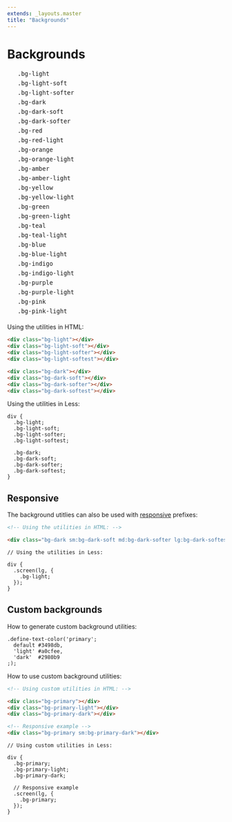 ```yaml
---
extends: _layouts.master
title: "Backgrounds"
---
```


# Backgrounds

<table class="text-sm" style="border-collapse: separate; border-spacing: 0; width: 100%;">
  <tr>
    <td class="w-24 h-12 bg-light border-b border-dark-overlay-softer"></td>
    <td class="border-b border-dark-overlay-softer py-3 px-6" style="vertical-align: middle;"><code>.bg-light</code></td>
  </tr>
  <tr>
    <td class="w-24 h-12 bg-light-soft border-b border-dark-overlay-softer"></td>
    <td class="border-b border-dark-overlay-softer py-3 px-6" style="vertical-align: middle;"><code>.bg-light-soft</code></td>
  </tr>
  <tr>
    <td class="w-24 h-12 bg-light-softer border-b border-dark-overlay-softer"></td>
    <td class="border-b border-dark-overlay-softer py-3 px-6" style="vertical-align: middle;"><code>.bg-light-softer</code></td>
  </tr>
  <tr>
    <td class="w-24 h-12 bg-dark border-b border-dark-overlay-softer"></td>
    <td class="border-b border-dark-overlay-softer py-3 px-6" style="vertical-align: middle;"><code>.bg-dark</code></td>
  </tr>
  <tr>
    <td class="w-24 h-12 bg-dark-soft border-b border-dark-overlay-softer"></td>
    <td class="border-b border-dark-overlay-softer py-3 px-6" style="vertical-align: middle;"><code>.bg-dark-soft</code></td>
  </tr>
  <tr>
    <td class="w-24 h-12 bg-dark-softer border-b border-dark-overlay-softer"></td>
    <td class="border-b border-dark-overlay-softer py-3 px-6" style="vertical-align: middle;"><code>.bg-dark-softer</code></td>
  </tr>
  <tr>
    <td class="w-24 h-12 bg-red border-b border-dark-overlay-softer"></td>
    <td class="border-b border-dark-overlay-softer py-3 px-6" style="vertical-align: middle;"><code>.bg-red</code></td>
  </tr>
  <tr>
    <td class="w-24 h-12 bg-red-light border-b border-dark-overlay-softer"></td>
    <td class="border-b border-dark-overlay-softer py-3 px-6" style="vertical-align: middle;"><code>.bg-red-light</code></td>
  </tr>
  <tr>
    <td class="w-24 h-12 bg-orange border-b border-dark-overlay-softer"></td>
    <td class="border-b border-dark-overlay-softer py-3 px-6" style="vertical-align: middle;"><code>.bg-orange</code></td>
  </tr>
  <tr>
    <td class="w-24 h-12 bg-orange-light border-b border-dark-overlay-softer"></td>
    <td class="border-b border-dark-overlay-softer py-3 px-6" style="vertical-align: middle;"><code>.bg-orange-light</code></td>
  </tr>
  <tr>
    <td class="w-24 h-12 bg-amber border-b border-dark-overlay-softer"></td>
    <td class="border-b border-dark-overlay-softer py-3 px-6" style="vertical-align: middle;"><code>.bg-amber</code></td>
  </tr>
  <tr>
    <td class="w-24 h-12 bg-amber-light border-b border-dark-overlay-softer"></td>
    <td class="border-b border-dark-overlay-softer py-3 px-6" style="vertical-align: middle;"><code>.bg-amber-light</code></td>
  </tr>
  <tr>
    <td class="w-24 h-12 bg-yellow border-b border-dark-overlay-softer"></td>
    <td class="border-b border-dark-overlay-softer py-3 px-6" style="vertical-align: middle;"><code>.bg-yellow</code></td>
  </tr>
  <tr>
    <td class="w-24 h-12 bg-yellow-light border-b border-dark-overlay-softer"></td>
    <td class="border-b border-dark-overlay-softer py-3 px-6" style="vertical-align: middle;"><code>.bg-yellow-light</code></td>
  </tr>
  <tr>
    <td class="w-24 h-12 bg-green border-b border-dark-overlay-softer"></td>
    <td class="border-b border-dark-overlay-softer py-3 px-6" style="vertical-align: middle;"><code>.bg-green</code></td>
  </tr>
  <tr>
    <td class="w-24 h-12 bg-green-light border-b border-dark-overlay-softer"></td>
    <td class="border-b border-dark-overlay-softer py-3 px-6" style="vertical-align: middle;"><code>.bg-green-light</code></td>
  </tr>
  <tr>
    <td class="w-24 h-12 bg-teal border-b border-dark-overlay-softer"></td>
    <td class="border-b border-dark-overlay-softer py-3 px-6" style="vertical-align: middle;"><code>.bg-teal</code></td>
  </tr>
  <tr>
    <td class="w-24 h-12 bg-teal-light border-b border-dark-overlay-softer"></td>
    <td class="border-b border-dark-overlay-softer py-3 px-6" style="vertical-align: middle;"><code>.bg-teal-light</code></td>
  </tr>
  <tr>
    <td class="w-24 h-12 bg-blue border-b border-dark-overlay-softer"></td>
    <td class="border-b border-dark-overlay-softer py-3 px-6" style="vertical-align: middle;"><code>.bg-blue</code></td>
  </tr>
  <tr>
    <td class="w-24 h-12 bg-blue-light border-b border-dark-overlay-softer"></td>
    <td class="border-b border-dark-overlay-softer py-3 px-6" style="vertical-align: middle;"><code>.bg-blue-light</code></td>
  </tr>
  <tr>
    <td class="w-24 h-12 bg-indigo border-b border-dark-overlay-softer"></td>
    <td class="border-b border-dark-overlay-softer py-3 px-6" style="vertical-align: middle;"><code>.bg-indigo</code></td>
  </tr>
  <tr>
    <td class="w-24 h-12 bg-indigo-light border-b border-dark-overlay-softer"></td>
    <td class="border-b border-dark-overlay-softer py-3 px-6" style="vertical-align: middle;"><code>.bg-indigo-light</code></td>
  </tr>
  <tr>
    <td class="w-24 h-12 bg-purple border-b border-dark-overlay-softer"></td>
    <td class="border-b border-dark-overlay-softer py-3 px-6" style="vertical-align: middle;"><code>.bg-purple</code></td>
  </tr>
  <tr>
    <td class="w-24 h-12 bg-purple-light border-b border-dark-overlay-softer"></td>
    <td class="border-b border-dark-overlay-softer py-3 px-6" style="vertical-align: middle;"><code>.bg-purple-light</code></td>
  </tr>
  <tr>
    <td class="w-24 h-12 bg-pink border-b border-dark-overlay-softer"></td>
    <td class="border-b border-dark-overlay-softer py-3 px-6" style="vertical-align: middle;"><code>.bg-pink</code></td>
  </tr>
  <tr>
    <td class="w-24 h-12 bg-pink-light border-b border-dark-overlay-softer"></td>
    <td class="border-b border-dark-overlay-softer py-3 px-6" style="vertical-align: middle;"><code>.bg-pink-light</code></td>
  </tr>
</table>
</table>

Using the utilities in HTML:

```html
<div class="bg-light"></div>
<div class="bg-light-soft"></div>
<div class="bg-light-softer"></div>
<div class="bg-light-softest"></div>

<div class="bg-dark"></div>
<div class="bg-dark-soft"></div>
<div class="bg-dark-softer"></div>
<div class="bg-dark-softest"></div>
```

Using the utilities in Less:

```less
div {
  .bg-light;
  .bg-light-soft;
  .bg-light-softer;
  .bg-light-softest;

  .bg-dark;
  .bg-dark-soft;
  .bg-dark-softer;
  .bg-dark-softest;
}
```

## Responsive

The background utitlies can also be used with <a href="/responsive">responsive</a> prefixes:

```html
<!-- Using the utilities in HTML: -->

<div class="bg-dark sm:bg-dark-soft md:bg-dark-softer lg:bg-dark-softest"></div>
```

```less
// Using the utilities in Less:

div {
  .screen(lg, {
    .bg-light;
  });
}
```


## Custom backgrounds

How to generate custom background utilities:

```less
.define-text-color('primary';
  default #3498db,
  'light' #a0cfee,
  'dark'  #2980b9
;);
```

How to use custom background utilities:

```html
<!-- Using custom utilities in HTML: -->

<div class="bg-primary"></div>
<div class="bg-primary-light"></div>
<div class="bg-primary-dark"></div>

<!-- Responsive example -->
<div class="bg-primary sm:bg-primary-dark"></div>
```

```less
// Using custom utilities in Less:

div {
  .bg-primary;
  .bg-primary-light;
  .bg-primary-dark;

  // Responsive example
  .screen(lg, {
    .bg-primary;
  });
}
```
